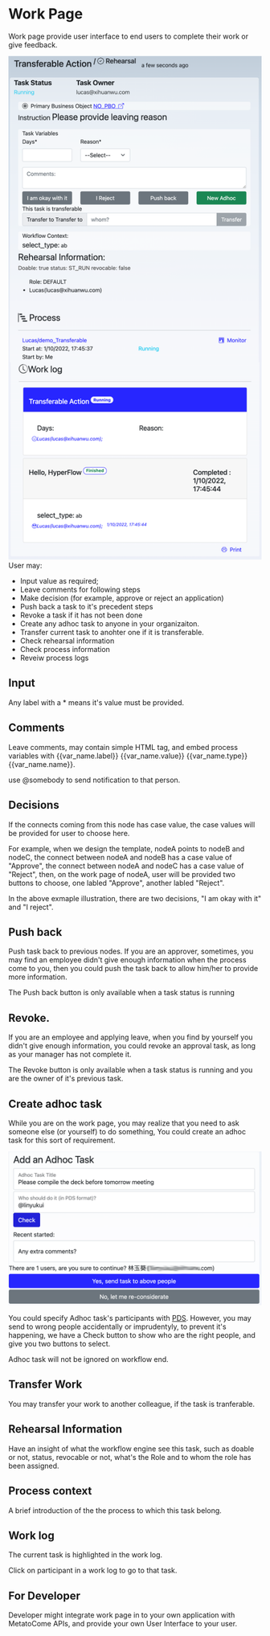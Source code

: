 # Work Page

Work page provide user interface to end users to complete their work or give feedback.

![workpage](../img/workpage.png)
User may:

- Input value as required;
- Leave comments for following steps
- Make decision (for example, approve or reject an application)
- Push back a task to it's precedent steps
- Revoke a task if it has not been done
- Create any adhoc task to anyone in your organizaiton.
- Transfer current task to anohter one if it is transferable.
- Check rehearsal information
- Check process information
- Reveiw process logs

## Input

Any label with a \* means it's value must be provided.

## Comments

Leave comments, may contain simple HTML tag, and embed process variables with {{var_name.label}} {{var_name.value}} {{var_name.type}} {{var_name.name}}.

use @somebody to send notification to that person.

## Decisions

If the connects coming from this node has case value, the case values will be provided for user to choose here.

For example, when we design the template, nodeA points to nodeB and nodeC, the connect between nodeA and nodeB has a case value of "Approve", the connect between nodeA and nodeC has a case value of "Reject", then, on the work page of nodeA, user will be provided two buttons to choose, one labled "Approve", another labled "Reject".

In the above exmaple illustration, there are two decisions, "I am okay with it" and "I reject".

## Push back

Push task back to previous nodes.
If you are an approver, sometimes, you may find an employee didn't give enough information when the process come to you, then you could push the task back to allow him/her to provide more information.

The Push back button is only available when a task status is running

## Revoke.

If you are an employee and applying leave, when you find by yourself you didn't give enough information, you could revoke an approval task, as long as your manager has not complete it.

The Revoke button is only available when a task status is running and you are the owner of it's previous task.

## Create adhoc task

While you are on the work page, you may realize that you need to ask someone else (or yourself) to do something, You could create an adhoc task for this sort of requirement.

![createadhoc](../img/createadhoc.png)

You could specify Adhoc task's participants with [PDS](/designer/pds.md). However, you may send to wrong people accidentally or imprudentyly, to prevent it's happening, we have a Check button to show who are the right people, and give you two buttons to select.

Adhoc task will not be ignored on workflow end.

## Transfer Work

You may transfer your work to another colleague, if the task is tranferable.

## Rehearsal Information

Have an insight of what the workflow engine see this task, such as doable or not, status, revocable or not, what's the Role and to whom the role has been assigned.

## Process context

A brief introduction of the the process to which this task belong.

## Work log

The current task is highlighted in the work log.

Click on participant in a work log to go to that task.

## For Developer

Developer might integrate work page in to your own application with MetatoCome APIs, and provide your own User Interface to your user.
